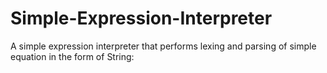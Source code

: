 # Simple-Expression-Interpreter
A simple expression interpreter that performs lexing and parsing of simple equation in the form of String:
